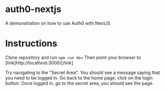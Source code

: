 # auth0-nextjs
A demonstration on how to use Auth0 with NextJS

# Instructions
Clone repository and run 
` npm run dev `
Then point your browser to
[link]http://localhost:3000/[/link]

Try navigating to the "Secret Area".  You should see a message saying that you need to be logged in. Go back to the home page, click on the login button.  Once logged in, go to the secret area, you should see the page.
